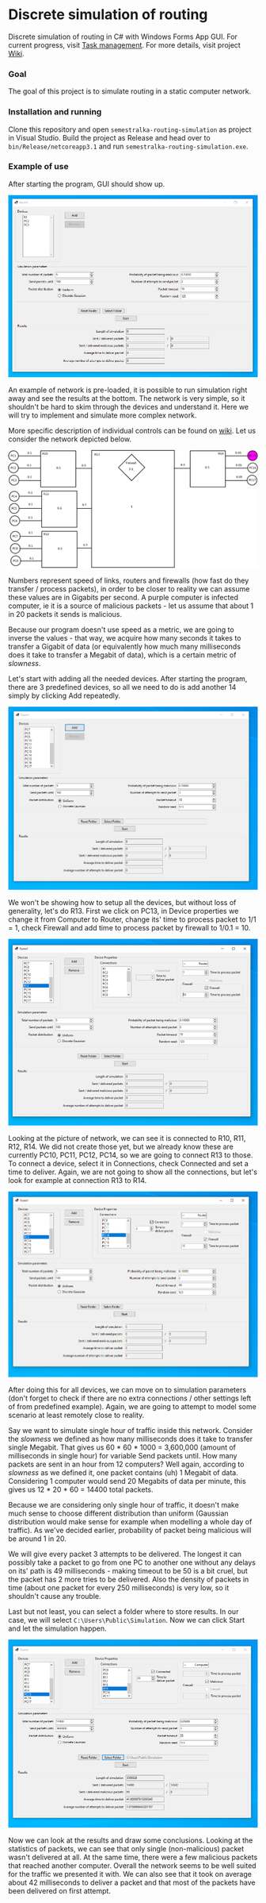 # Discrete simulation of routing
Discrete simulation of routing in C# with Windows Forms App GUI. For current progress, visit [Task management](https://github.com/rumaak/routing_discrete_simulation/projects/1). For more details, visit project [Wiki](https://github.com/rumaak/routing_discrete_simulation/wiki).

### Goal
The goal of this project is to simulate routing in a static computer network.

### Installation and running

Clone this repository and open `semestralka-routing-simulation` as project in Visual Studio. Build the project as Release and head over to `bin/Release/netcoreapp3.1` and run `semestralka-routing-simulation.exe`.

### Example of use

After starting the program, GUI should show up.

![](docs_images/start_app.PNG)

An example of network is pre-loaded, it is possible to run simulation right away and see the results at the bottom. The network is very simple, so it shouldn't be hard to skim through the devices and understand it. Here we will try to implement and simulate more complex network.

More specific description of individual controls can be found on [wiki](https://github.com/rumaak/routing_discrete_simulation/wiki/Task-specification). Let us consider the network depicted below.

![](docs_images/network_example.png)

Numbers represent speed of links, routers and firewalls (how fast do they transfer / process packets), in order to be closer to reality we can assume these values are in Gigabits per second. A purple computer is infected computer, ie it is a source of malicious packets - let us assume that about 1 in 20 packets it sends is malicious. 

Because our program doesn't use speed as a metric, we are going to inverse the values - that way, we acquire how many seconds it takes to transfer a Gigabit of data (or equivalently how much many milliseconds does it take to transfer a Megabit of data), which is a certain metric of *slowness*. 

Let's start with adding all the needed devices. After starting the program, there are 3 predefined devices, so all we need to do is add another 14 simply by clicking Add repeatedly.

![](docs_images/example_add_devices.PNG)

We won't be showing how to setup all the devices, but without loss of generality, let's do R13. First we click on PC13, in Device properties we change it from Computer to Router, change its' time to process packet to 1/1 = 1, check Firewall and add time to process packet by firewall to 1/0.1 = 10. 

![](docs_images/example_R13_properties.PNG)

Looking at the picture of network, we can see it is connected to R10, R11, R12, R14. We did not create those yet, but we already know these are currently PC10, PC11, PC12, PC14, so we are going to connect R13 to those. To connect a device, select it in Connections, check Connected and set a time to deliver. Again, we are not going to show all the connections, but let's look for example at connection R13 to R14.

![](docs_images/example_R13_connect.PNG)

After doing this for all devices, we can move on to simulation parameters (don't forget to check if there are no extra connections / other settings left of from predefined example). Again, we are going to attempt to model some scenario at least remotely close to reality.

Say we want to simulate single hour of traffic inside this network. Consider the *slowness* we defined as how many milliseconds does it take to transfer single Megabit. That gives us 60 * 60 * 1000  = 3,600,000 (amount of milliseconds in single hour) for variable Send packets until. How many packets are sent in an hour from 12 computers? Well again, according to *slowness* as we defined it, one packet contains (uh) 1 Megabit of data. Considering 1 computer would send 20 Megabits of data per minute, this gives us 12 * 20 * 60 = 14400 total packets. 

Because we are considering only single hour of traffic, it doesn't make much sense to choose different distribution than uniform (Gaussian distribution would make sense for example when modelling a whole day of traffic). As we've decided earlier, probability of packet being malicious will be around 1 in 20. 

We will give every packet 3 attempts to be delivered. The longest it can possibly take a packet to go from one PC to another one without any delays on its' path is 49 milliseconds - making timeout to be 50 is a bit cruel, but the packet has 2 more tries to be delivered. Also the density of packets in time (about one packet for every 250 milliseconds) is very low, so it shouldn't cause any trouble.

Last but not least, you can select a folder where to store results. In our case, we will select `C:\Users\Public\Simulation`. Now we can click Start and let the simulation happen.

![](docs_images/example_result.PNG)

Now we can look at the results and draw some conclusions. Looking at the statistics of packets, we can see that only single (non-malicious) packet wasn't delivered at all. At the same time, there were a few malicious packets that reached another computer. Overall the network seems to be well suited for the traffic we presented it with. We can also see that it took on average about 42 milliseconds to deliver a packet and that most of the packets have been delivered on first attempt.
